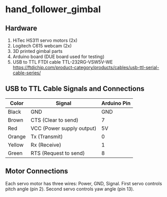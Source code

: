 # hand_follower_gimbal
## Hardware 
1. HiTec HS311 servo motors (2x)
2. Logitech C615 webcam (2x)
3. 3D printed gimbal parts
4. Arduino board (DUE board used for testing)
5. USB to TTL FTDI cable TTL-232RG-VSW5V-WE
https://ftdichip.com/product-category/products/cables/usb-ttl-serial-cable-series/

## USB to TTL Cable Signals and Connections
Color | Signal | Arduino Pin
--- | --- | ---
Black | GND | GND
Brown | CTS (Clear to send) | 7
Red | VCC (Power supply output) | 5V
Orange | Tx (Transmit) | 0
Yellow | Rx (Receive) | 1
Green | RTS (Request to send) | 8

## Motor Connections
Each servo motor has three wires: Power, GND, Signal.
First servo controls pitch angle (pin 2).
Second servo controls yaw angle (pin 13).

